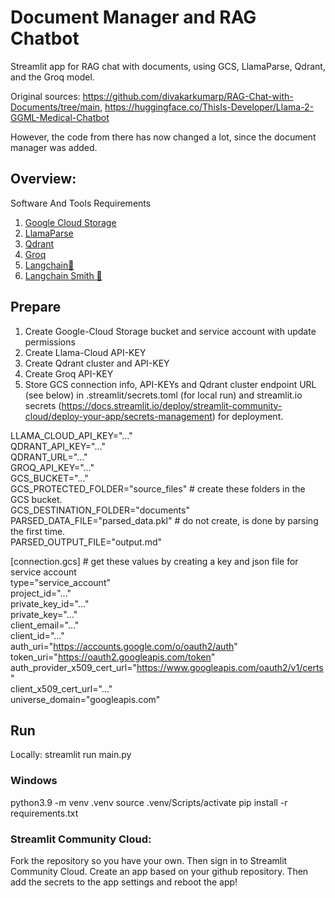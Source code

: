 # Document Manager and RAG Chatbot
Streamlit app for RAG chat with documents, using GCS, LlamaParse, Qdrant, and the Groq model.

Original sources: https://github.com/divakarkumarp/RAG-Chat-with-Documents/tree/main, https://huggingface.co/ThisIs-Developer/Llama-2-GGML-Medical-Chatbot

However, the code from there has now changed a lot, since the document manager was added.
 
## Overview:
Software And Tools Requirements

1. [Google Cloud Storage](https://console.cloud.google.com/)
2. [LlamaParse](https://cloud.llamaindex.ai/)
3. [Qdrant](https://cloud.qdrant.io/)
4. [Groq](https://groq.com/)
5. [Langchain🦜](https://www.langchain.com/)
6. [Langchain Smith 🦜](https://smith.langchain.com/o/32390bae-a13d-5a53-b61b-501e3f39e496/projects/p/7e7575b9-5a88-46e5-b7d1-819569ebb004?timeModel=%7B%22duration%22%3A%227d%22%7D&tab=0)

## Prepare
1. Create Google-Cloud Storage bucket and service account with update permissions
2. Create Llama-Cloud API-KEY
3. Create Qdrant cluster and API-KEY
4. Create Groq API-KEY
5. Store GCS connection info, API-KEYs and Qdrant cluster endpoint URL (see below) in .streamlit/secrets.toml (for local run) and streamlit.io secrets (https://docs.streamlit.io/deploy/streamlit-community-cloud/deploy-your-app/secrets-management) for deployment.

LLAMA_CLOUD_API_KEY="..."  
QDRANT_API_KEY="..."  
QDRANT_URL="..."  
GROQ_API_KEY="..."  
GCS_BUCKET="..."  
GCS_PROTECTED_FOLDER="source_files" # create these folders in the GCS bucket.  
GCS_DESTINATION_FOLDER="documents"  
PARSED_DATA_FILE="parsed_data.pkl" # do not create, is done by parsing the first time.  
PARSED_OUTPUT_FILE="output.md"  

[connection.gcs] # get these values by creating a key and json file for service account  
type="service_account"  
project_id="..."  
private_key_id="..."  
private_key="..."  
client_email="..."  
client_id="..."  
auth_uri="https://accounts.google.com/o/oauth2/auth"  
token_uri="https://oauth2.googleapis.com/token"  
auth_provider_x509_cert_url="https://www.googleapis.com/oauth2/v1/certs"  
client_x509_cert_url="..."  
universe_domain="googleapis.com"  
 
## Run
Locally: streamlit run main.py

### Windows
python3.9 -m venv .venv
source .venv/Scripts/activate
pip install -r requirements.txt

### Streamlit Community Cloud: 
Fork the repository so you have your own. Then sign in to Streamlit Community Cloud. Create an app based on your github repository. Then add the secrets to the app settings and reboot the app!
